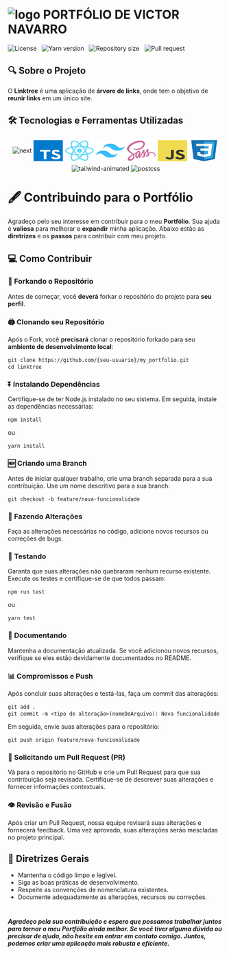 <h1 justify='center'>
  <img height='40' width='40' title='Logo' alt='logo' src='https://github.com/bush1D3v/my_portfolio_html/assets/133554156/b2650afc-a61a-46fb-ae27-823e8461a836' />
  PORTFÓLIO DE VICTOR NAVARRO
</h1>

![License](https://img.shields.io/static/v1?label=license&message=MIT&color=yellow) &nbsp;
![Yarn version](https://img.shields.io/static/v1?label=yarn&message=v1.22.21&color=blue) &nbsp;
![Repository size](https://img.shields.io/github/repo-size/bush1D3v/linktree?color=orange) &nbsp;
![Pull request](https://img.shields.io/static/v1?label=PR&message=welcome&color=green)

## 🔍 Sobre o Projeto
O **Linktree** é uma aplicação de **árvore de links**, onde tem o objetivo de **reunir links** em um único site.

## 🛠️ Tecnologias e Ferramentas Utilizadas
<div align='center'>
   <img align='center' height='57' width='57' title='Next' alt='next' src='https://github.com/bush1D3v/linktree/assets/133554156/7d633728-0fbe-4567-9e97-ba9a82fddf4b' />
   <img align='center' height='50' width='70' title='TypeScript' alt='typescript' src='https://github.com/devicons/devicon/blob/master/icons/typescript/typescript-original.svg' />
   <img align='center' height='54' width='68' title='React' alt='react' src='https://github.com/devicons/devicon/blob/master/icons/react/react-original.svg' /> 
   <img align='center' height='54' width='68' title='Tailwindcss' alt='tailwindcss' src='https://github.com/devicons/devicon/blob/master/icons/tailwindcss/tailwindcss-plain.svg' /> 
   <img align='center' height='64' width='68' title='Sass' alt='sass' src='https://github.com/devicons/devicon/blob/master/icons/sass/sass-original.svg' />
   <img align='center' height='50' width='70' title='JavaScript' alt='javascript' src='https://github.com/devicons/devicon/blob/master/icons/javascript/javascript-original.svg' />
   <img align='center' height='50' width='70' title='CSS3' alt='css3' src='https://github.com/devicons/devicon/blob/master/icons/css3/css3-original.svg' />
   <img align='center' height='58' width='80' title='Tailwind-animated' alt='tailwind-animated' src='https://github.com/bush1D3v/my_portfolio_html/assets/133554156/364156ca-f265-4478-bcc3-4a12830c46a7' />
   <img align='center' height='68' width='72' title='Potcss' alt='postcss' src='https://github.com/bush1D3v/my_portfolio/assets/133554156/85b7c73b-e181-4c95-b9de-a8e0ba0523d3' />
</div>

# 🖋️ Contribuindo para o Portfólio 

Agradeço pelo seu interesse em contribuir para o meu **Portfólio**. Sua ajuda é **valiosa** para melhorar e **expandir** minha aplicação. Abaixo estão as **diretrizes** e os **passos** para contribuir com meu projeto.

## 💻 Como Contribuir

### 🌳 Forkando o Repositório
Antes de começar, você **deverá** forkar o repositório do projeto para **seu perfil**.

### 🖨 Clonando seu Repositório
Após o Fork, você **precisará** clonar o repositório forkado para seu **ambiente de desenvolvimento local**:

```
git clone https://github.com/{seu-usuario}/my_portfolio.git
cd linktree
```

### ⏬ Instalando Dependências
Certifique-se de ter Node.js instalado no seu sistema. Em seguida, instale as dependências necessárias:

```
npm install
```
ou
```
yarn install
```

### 🆕 Criando uma Branch
Antes de iniciar qualquer trabalho, crie uma branch separada para a sua contribuição. Use um nome descritivo para a sua branch:

```
git checkout -b feature/nova-funcionalidade
```

### 🔨 Fazendo Alterações
Faça as alterações necessárias no código, adicione novos recursos ou correções de bugs.

### 🧪 Testando
Garanta que suas alterações não quebraram nenhum recurso existente. Execute os testes e certifique-se de que todos passam:

```
npm run test
```
ou
```
yarn test
```

### 📝 Documentando
Mantenha a documentação atualizada. Se você adicionou novos recursos, verifique se eles estão devidamente documentados no README.

### 📊 Compromissos e Push
Após concluir suas alterações e testá-las, faça um commit das alterações:
```
git add .
git commit -m <tipo de alteração>(nomeDoArquivo): Nova funcionalidade
```

Em seguida, envie suas alterações para o repositório:

```
git push origin feature/nova-funcionalidade
```

### 📨 Solicitando um Pull Request (PR)

Vá para o repositório no GitHub e crie um Pull Request para que sua contribuição seja revisada. Certifique-se de descrever suas alterações e fornecer informações contextuais.

### 👁 Revisão e Fusão
Após criar um Pull Request, nossa equipe revisará suas alterações e fornecerá feedback. Uma vez aprovado, suas alterações serão mescladas no projeto principal.

## 💼 Diretrizes Gerais

- Mantenha o código limpo e legível.
- Siga as boas práticas de desenvolvimento.
- Respeite as convenções de nomenclatura existentes.
- Documente adequadamente as alterações, recursos ou correções.

#

***Agradeço pela sua contribuição e espero que possamos trabalhar juntos para tornar o meu Portfólio ainda melhor. Se você tiver alguma dúvida ou precisar de ajuda, não hesite em entrar em contato comigo. Juntos, podemos criar uma aplicação mais robusta e eficiente.***
